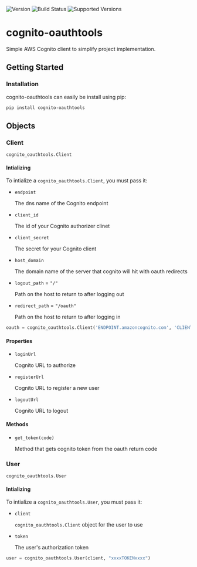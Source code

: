 ![Version](https://img.shields.io/pypi/v/cognito-oauthtools) ![Build Status](https://img.shields.io/github/workflow/status/josephbmanley/cognito-oauthtools/build/master) ![Supported Versions](https://img.shields.io/pypi/pyversions/cognito-oauthtools)

# cognito-oauthtools

Simple AWS Cognito client to simplify project implementation.

## Getting Started

### Installation

cognito-oauthtools can easily be install using pip:

```bash
pip install cognito-oauthtools
```

## Objects

### Client

`cognito_oauthtools.Client`

#### Intializing

To intialize a `cognito_oauthtools.Client`, you must pass it:

- `endpoint`

  The dns name of the Cognito endpoint

- `client_id`

  The id of your Cognito authorizer clinet

- `client_secret`

  The secret for your Cognito client

- `host_domain`

  The domain name of the server that cognito will hit with oauth redirects

- `logout_path` = `"/"`

  Path on the host to return to after logging out

- `redirect_path` = `"/oauth"`

  Path on the host to return to after logging in

```python
oauth = cognito_oauthtools.Client('ENDPOINT.amazoncognito.com', 'CLIENT_ID', 'CLIENT_SECRET', 'myapp.example')
```

#### Properties

- `loginUrl`

  Cognito URL to authorize

- `registerUrl`

  Cognito URL to register a new user

- `logoutUrl`

  Cognito URL to logout

#### Methods

- `get_token(code)`

  Method that gets cognito token from the oauth return code

### User

`cognito_oauthtools.User`

#### Intializing

To intialize a `cognito_oauthtools.User`, you must pass it:

- `client`

  `cognito_oauthtools.Client` object for the user to use

- `token`

  The user's authorization token

```python
user = cognito_oauthtools.User(client, "xxxxTOKENxxxx")
```
